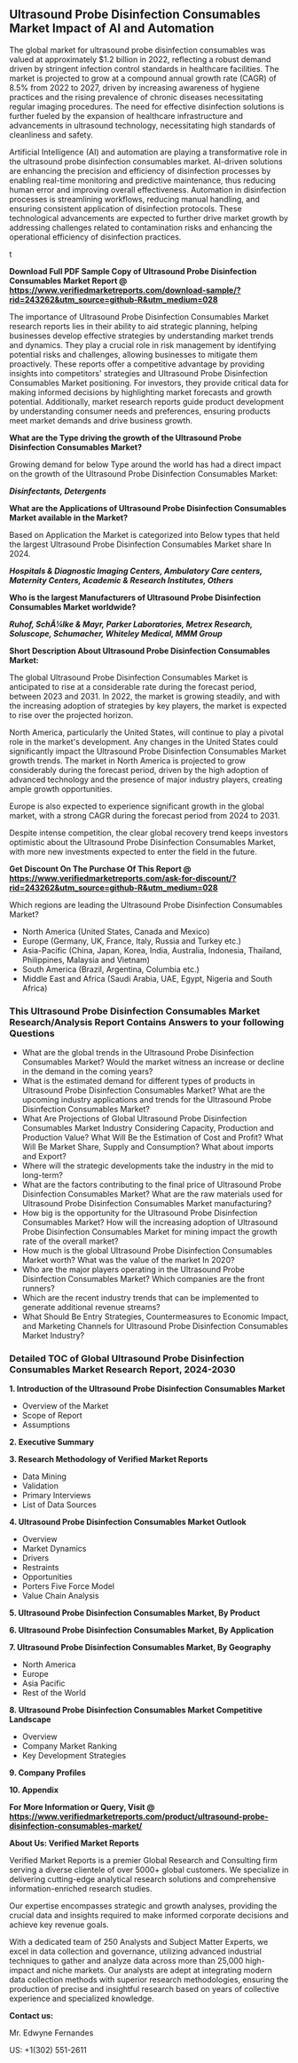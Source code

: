 <h2>Ultrasound Probe Disinfection Consumables Market Impact of AI and Automation</h2><p>The global market for ultrasound probe disinfection consumables was valued at approximately $1.2 billion in 2022, reflecting a robust demand driven by stringent infection control standards in healthcare facilities. The market is projected to grow at a compound annual growth rate (CAGR) of 8.5% from 2022 to 2027, driven by increasing awareness of hygiene practices and the rising prevalence of chronic diseases necessitating regular imaging procedures. The need for effective disinfection solutions is further fueled by the expansion of healthcare infrastructure and advancements in ultrasound technology, necessitating high standards of cleanliness and safety.</p><p>Artificial Intelligence (AI) and automation are playing a transformative role in the ultrasound probe disinfection consumables market. AI-driven solutions are enhancing the precision and efficiency of disinfection processes by enabling real-time monitoring and predictive maintenance, thus reducing human error and improving overall effectiveness. Automation in disinfection processes is streamlining workflows, reducing manual handling, and ensuring consistent application of disinfection protocols. These technological advancements are expected to further drive market growth by addressing challenges related to contamination risks and enhancing the operational efficiency of disinfection practices.</p>t</p><p id="" class=""><strong>Download Full PDF Sample Copy of Ultrasound Probe Disinfection Consumables Market Report @ <a href="https://www.verifiedmarketreports.com/download-sample/?rid=243262&utm_source=github-R&utm_medium=028" target="_blank">https://www.verifiedmarketreports.com/download-sample/?rid=243262&utm_source=github-R&utm_medium=028</a></strong></p><p>The importance of&nbsp;Ultrasound Probe Disinfection Consumables Market research reports lies in their ability to aid strategic planning, helping businesses develop effective strategies by understanding market trends and dynamics. They play a crucial role in risk management by identifying potential risks and challenges, allowing businesses to mitigate them proactively. These reports offer a competitive advantage by providing insights into competitors' strategies and Ultrasound Probe Disinfection Consumables Market positioning. For investors, they provide critical data for making informed decisions by highlighting market forecasts and growth potential. Additionally, market research reports guide product development by understanding consumer needs and preferences, ensuring products meet market demands and drive business growth.</p><p><strong>What are the&nbsp;Type driving the growth of the Ultrasound Probe Disinfection Consumables Market?</strong></p><p id="" class="">Growing demand for below Type around the world has had a direct impact on the growth of the Ultrasound Probe Disinfection Consumables Market:</p><em><strong>Disinfectants, Detergents</strong></em></p><strong>What are the&nbsp;Applications&nbsp;of Ultrasound Probe Disinfection Consumables Market available in the Market?</strong></p><p id="" class="">Based on Application the Market is categorized into Below types that held the largest Ultrasound Probe Disinfection Consumables Market share In 2024.</p><em><strong>Hospitals & Diagnostic Imaging Centers, Ambulatory Care centers, Maternity Centers, Academic & Research Institutes, Others</strong></em></p><strong>Who is the largest Manufacturers of Ultrasound Probe Disinfection Consumables Market worldwide?</strong></p><p><em><strong>Ruhof, SchÃ¼lke & Mayr, Parker Laboratories, Metrex Research, Soluscope, Schumacher, Whiteley Medical, MMM Group</strong></em></p><p id="" class=""><strong>Short Description About Ultrasound Probe Disinfection Consumables Market:</strong></p><p>The global Ultrasound Probe Disinfection Consumables Market is anticipated to rise at a considerable rate during the forecast period, between 2023 and 2031. In 2022, the market is growing steadily, and with the increasing adoption of strategies by key players, the market is expected to rise over the projected horizon.</p><p>North America, particularly the United States, will continue to play a pivotal role in the market's development. Any changes in the United States could significantly impact the Ultrasound Probe Disinfection Consumables Market growth trends. The market in North America is projected to grow considerably during the forecast period, driven by the high adoption of advanced technology and the presence of major industry players, creating ample growth opportunities.</p><p>Europe is also expected to experience significant growth in the global market, with a strong CAGR during the forecast period from 2024 to 2031.</p><p>Despite intense competition, the clear global recovery trend keeps investors optimistic about the Ultrasound Probe Disinfection Consumables Market, with more new investments expected to enter the field in the future.</p><p id="" class=""><strong>Get Discount On The Purchase Of This Report @ <a href="https://www.verifiedmarketreports.com/ask-for-discount/?rid=243262&utm_source=github-R&utm_medium=028" target="_blank">https://www.verifiedmarketreports.com/ask-for-discount/?rid=243262&utm_source=github-R&utm_medium=028</a></strong></p>Which regions are leading the Ultrasound Probe Disinfection Consumables Market?</p><ul><li>North America (United States, Canada and Mexico)</li><li>Europe (Germany, UK, France, Italy, Russia and Turkey etc.)</li><li>Asia-Pacific (China, Japan, Korea, India, Australia, Indonesia, Thailand, Philippines, Malaysia and Vietnam)</li><li>South America (Brazil, Argentina, Columbia etc.)</li><li>Middle East and Africa (Saudi Arabia, UAE, Egypt, Nigeria and South Africa)</li></ul><h3 id="" class="">This Ultrasound Probe Disinfection Consumables Market Research/Analysis Report Contains Answers to your following Questions</h3><ul><li>What are the global trends in the Ultrasound Probe Disinfection Consumables Market? Would the market witness an increase or decline in the demand in the coming years?</li><li>What is the estimated demand for different types of products in Ultrasound Probe Disinfection Consumables Market? What are the upcoming industry applications and trends for the Ultrasound Probe Disinfection Consumables Market?</li><li>What Are Projections of Global Ultrasound Probe Disinfection Consumables Market Industry Considering Capacity, Production and Production Value? What Will Be the Estimation of Cost and Profit? What Will Be Market Share, Supply and Consumption? What about imports and Export?</li><li>Where will the strategic developments take the industry in the mid to long-term?</li><li>What are the factors contributing to the final price of Ultrasound Probe Disinfection Consumables Market? What are the raw materials used for Ultrasound Probe Disinfection Consumables Market manufacturing?</li><li>How big is the opportunity for the Ultrasound Probe Disinfection Consumables Market? How will the increasing adoption of Ultrasound Probe Disinfection Consumables Market for mining impact the growth rate of the overall market?</li><li>How much is the global Ultrasound Probe Disinfection Consumables Market worth? What was the value of the market In 2020?</li><li>Who are the major players operating in the Ultrasound Probe Disinfection Consumables Market? Which companies are the front runners?</li><li>Which are the recent industry trends that can be implemented to generate additional revenue streams?</li><li>What Should Be Entry Strategies, Countermeasures to Economic Impact, and Marketing Channels for Ultrasound Probe Disinfection Consumables Market Industry?</li></ul><h3 id="" class="">Detailed TOC of Global Ultrasound Probe Disinfection Consumables Market Research Report, 2024-2030</h3><p id="" class=""><strong>1. Introduction of the Ultrasound Probe Disinfection Consumables Market</strong></p><ul><li>Overview of the Market</li><li>Scope of Report</li><li>Assumptions</li></ul><p id="" class=""><strong>2. Executive Summary</strong></p><p id="" class=""><strong>3. Research Methodology of Verified Market Reports</strong></p><ul><li>Data Mining</li><li>Validation</li><li>Primary Interviews</li><li>List of Data Sources</li></ul><p id="" class=""><strong>4. Ultrasound Probe Disinfection Consumables Market Outlook</strong></p><ul><li>Overview</li><li>Market Dynamics</li><li>Drivers</li><li>Restraints</li><li>Opportunities</li><li>Porters Five Force Model</li><li>Value Chain Analysis</li></ul><p id="" class=""><strong>5. Ultrasound Probe Disinfection Consumables Market, By Product</strong></p><p id="" class=""><strong>6. Ultrasound Probe Disinfection Consumables Market, By Application</strong></p><p id="" class=""><strong>7. Ultrasound Probe Disinfection Consumables Market, By Geography</strong></p><ul><li>North America</li><li>Europe</li><li>Asia Pacific</li><li>Rest of the World</li></ul><p id="" class=""><strong>8. Ultrasound Probe Disinfection Consumables Market Competitive Landscape</strong></p><ul><li>Overview</li><li>Company Market Ranking</li><li>Key Development Strategies</li></ul><p id="" class=""><strong>9. Company Profiles</strong></p><p id="" class=""><strong>10. Appendix</strong></p><p id="" class=""><strong>For More Information or Query, Visit @ <a href="https://www.verifiedmarketreports.com/product/ultrasound-probe-disinfection-consumables-market/" target="_blank">https://www.verifiedmarketreports.com/product/ultrasound-probe-disinfection-consumables-market/</a></strong></p><p id="" class=""><strong>About Us: Verified Market Reports</strong></p><p id="" class="">Verified Market Reports is a premier Global Research and Consulting firm serving a diverse clientele of over 5000+ global customers. We specialize in delivering cutting-edge analytical research solutions and comprehensive information-enriched research studies.</p><p id="" class="">Our expertise encompasses strategic and growth analyses, providing the crucial data and insights required to make informed corporate decisions and achieve key revenue goals.</p><p id="" class="">With a dedicated team of 250 Analysts and Subject Matter Experts, we excel in data collection and governance, utilizing advanced industrial techniques to gather and analyze data across more than 25,000 high-impact and niche markets. Our analysts are adept at integrating modern data collection methods with superior research methodologies, ensuring the production of precise and insightful research based on years of collective experience and specialized knowledge.</p><p id="" class=""><strong>Contact us:</strong></p><p id="" class="">Mr. Edwyne Fernandes</p><p id="" class="">US: +1(302) 551-2611</p>